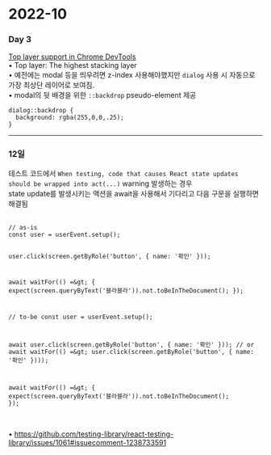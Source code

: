 <h1>2022-10</h1><h3>Day 3</h3><p><a href="https://developer.chrome.com/blog/top-layer-devtools/">Top layer support in Chrome DevTools</a><br>• Top layer: The highest stacking layer<br>• 예전에는 modal 등을 띄우려면 z-index 사용해야했지만 <code>dialog</code> 사용 시 자동으로 가장 최상단 레이어로 보여짐.<br>• modal의 뒷 배경을 위한 <code>::backdrop</code> pseudo-element 제공<br><pre><code>dialog::backdrop {
  background: rgba(255,0,0,.25);
}</code></pre></p>
<hr/><h3>12일</h3><p>테스트 코드에서 <code>When testing, code that causes React state updates should be wrapped into act(...)</code>  warning 발생하는 경우<br>state update를 발생시키는 액션을 await을 사용해서 기다리고 다음 구문을 실행하면 해결됨<br><br><pre><code>// as-is
const user = userEvent.setup();

user.click(screen.getByRole(&#39;button&#39;, { name: &#39;확인&#39; }));

await waitFor(() =&amp;gt; {
  expect(screen.queryByText(&#39;블라블라&#39;)).not.toBeInTheDocument();
});

// to-be
const user = userEvent.setup();

await user.click(screen.getByRole(&#39;button&#39;, { name: &#39;확인&#39; })); // or await waitFor(() =&amp;gt; user.click(screen.getByRole(&#39;button&#39;, { name: &#39;확인&#39; })));

await waitFor(() =&amp;gt; {
  expect(screen.queryByText(&#39;블라블라&#39;)).not.toBeInTheDocument();
});</code></pre><br>• <a href="https://github.com/testing-library/react-testing-library/issues/1061#issuecomment-1238733591">https://github.com/testing-library/react-testing-library/issues/1061#issuecomment-1238733591</a></p>